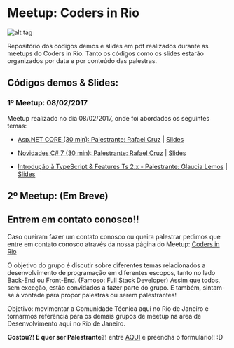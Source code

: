 # Meetup: Coders in Rio


![alt tag](http://i.imgsafe.org/1636ce46ef.png)


Repositório dos códigos demos e slides em pdf realizados durante as meetups do Coders in Rio. Tanto os códigos como os slides estarão organizados por data e por conteúdo das palestras.

## Códigos demos & Slides:

### 1º Meetup: 08/02/2017

Meetup realizado no dia 08/02/2017, onde foi abordados os seguintes temas:

- [Asp.NET CORE (30 min): Palestrante: Rafael Cruz](https://github.com/rafaelcruz-net/AspnetCore-CodersInRio) | [Slides](https://pt.slideshare.net/GlauciaLemos/palestra-novidades-c-7)

- [Novidades C# 7 (30 min): Palestrante: Rafael Cruz](https://github.com/rafaelcruz-net/NovidadeCS7) | [Slides](https://pt.slideshare.net/GlauciaLemos/palestra-novidades-do-c-70-o-futuro-do-net-e-do-c)

- [Introdução à TypeScript & Features Ts 2.x - Palestrante: Glaucia Lemos](https://github.com/glaucia86/palestra-typescript) | [Slides](https://pt.slideshare.net/GlauciaLemos/palestra-introduo-typescript-features-ts-2x)

## 2º Meetup: (Em Breve)





## Entrem em contato conosco!!
Caso queiram fazer um contato conosco ou queira palestrar pedimos que entre em contato conosco através da nossa página do Meetup: [Coders in Rio](https://www.meetup.com/pt-BR/Coders-in-Rio)

O objetivo do grupo é discutir sobre diferentes temas relacionados a desenvolvimento de programação em diferentes escopos, tanto no lado Back-End ou Front-End. (Famoso: Full Stack Developer) 
Assim que todos, sem exceção, estão convidados a fazer parte do grupo. E também, sintam-se à vontade para propor palestras ou serem palestrantes!

Objetivo: movimentar a Comunidade Técnica aqui no Rio de Janeiro e tornarmos referência para os demais grupos de meetup na área de Desenvolvimento aqui no Rio de Janeiro.

**Gostou?! E quer ser Palestrante?!** entre [AQUI](https://glaucialemos.typeform.com/to/bpVIni) e preencha o formulário!! :D


